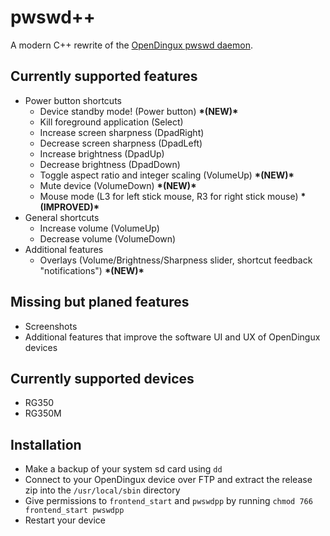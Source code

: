 # pwswd++
A modern C++ rewrite of the [OpenDingux pwswd daemon](https://github.com/tonyjih/RG350_pwswd).

## Currently supported features
- Power button shortcuts
  - Device standby mode! (Power button) **\*(NEW)\***
  - Kill foreground application (Select)
  - Increase screen sharpness (DpadRight)
  - Decrease screen sharpness (DpadLeft)
  - Increase brightness (DpadUp)
  - Decrease brightness (DpadDown)
  - Toggle aspect ratio and integer scaling (VolumeUp) **\*(NEW)\***
  - Mute device (VolumeDown) **\*(NEW)\***
  - Mouse mode (L3 for left stick mouse, R3 for right stick mouse) **\*(IMPROVED)\***
- General shortcuts
  - Increase volume (VolumeUp)
  - Decrease volume (VolumeDown)
- Additional features
  - Overlays (Volume/Brightness/Sharpness slider, shortcut feedback "notifications") **\*(NEW)\***
  
## Missing but planed features
- Screenshots
- Additional features that improve the software UI and UX of OpenDingux devices

## Currently supported devices
- RG350
- RG350M

## Installation
- Make a backup of your system sd card using `dd`
- Connect to your OpenDingux device over FTP and extract the release zip into the `/usr/local/sbin` directory
- Give permissions to `frontend_start` and `pwswdpp` by running `chmod 766 frontend_start pwswdpp`
- Restart your device

